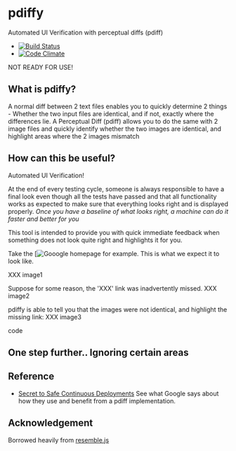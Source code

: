 pdiffy
======

Automated UI Verification with perceptual diffs (pdiff)
  - [![Build Status](https://travis-ci.org/kennychua/pdiffy.png?branch=master)](https://travis-ci.org/kennychua/pdiffy)
  - [![Code Climate](https://codeclimate.com/github/kennychua/pdiffy.png)](https://codeclimate.com/github/kennychua/pdiffy)

NOT READY FOR USE!

What is pdiffy?
------------------
A normal diff between 2 text files enables you to quickly determine 2 things - Whether the two input files are identical, and if not, exactly where the differences lie.
A Perceptual Diff (pdiff) allows you to do the same with 2 image files and quickly identify whether the two images are identical, and highlight areas where the 2 images mismatch

How can this be useful?
------------------------
Automated UI Verification!

At the end of every testing cycle, someone is always responsible to have a final look even though all the tests have passed and that all functionality works as expected to make sure that everything looks right and is displayed properly.
_Once you have a baseline of what looks right, a machine can do it faster and better for you_

This tool is intended to provide you with quick immediate feedback when something does not look quite right and highlights it for you.


Take the [![Gooogle homepage](http://www.google.com) for example. This is what we expect it to look like.

XXX image1

Suppose for some reason, the 'XXX' link was inadvertently missed.
XXX image2

pdiffy is able to tell you that the images were not identical, and highlight the missing link:
XXX image3

code


One step further.. Ignoring certain areas
----------------------------------------


Reference
---------
- [Secret to Safe Continuous Deployments](http://www.youtube.com/watch?v=UMnZiTL0tUc) See what Google says about how they use and benefit from a pdiff implementation. 

Acknowledgement
----------------
Borrowed heavily from [resemble.js](http://huddle.github.io/Resemble.js/)


